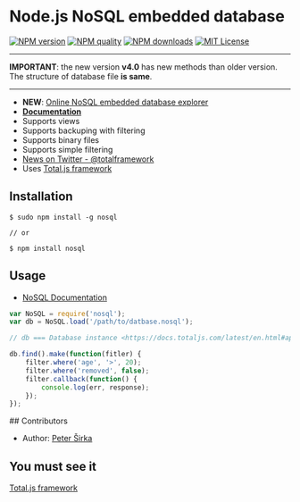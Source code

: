 Node.js NoSQL embedded database
===============================

[![NPM version][npm-version-image]][npm-url] [![NPM quality][npm-quality]](http://packagequality.com/#?package=nosql) [![NPM downloads][npm-downloads-image]][npm-url] [![MIT License][license-image]][license-url]

---

__IMPORTANT__: the new version __v4.0__ has new methods than older version. The structure of database file __is same__.

---

* __NEW__: [Online NoSQL embedded database explorer](https://nosql.totaljs.com)
* [__Documentation__](https://docs.totaljs.com/latest/en.html#api~Database)
* Supports views
* Supports backuping with filtering
* Supports binary files
* Supports simple filtering
* [News on Twitter - @totalframework](https://twitter.com/totalframework)
* Uses [Total.js framework](http://www.totaljs.com)

## Installation

```
$ sudo npm install -g nosql

// or

$ npm install nosql
```

## Usage

- [NoSQL Documentation](https://docs.totaljs.com/latest/en.html#api~Database)

```javascript
var NoSQL = require('nosql');
var db = NoSQL.load('/path/to/datbase.nosql');

// db === Database instance <https://docs.totaljs.com/latest/en.html#api~Database>

db.find().make(function(fitler) {
	filter.where('age', '>', 20);
	filter.where('removed', false);
	filter.callback(function() {
		console.log(err, response);
	});
});
```


## Contributors

- Author: [Peter Širka](https://github.com/petersirka/)

## You must see it

[Total.js framework](https://github.com/totaljs/framework)

[license-image]: https://img.shields.io/badge/license-MIT-blue.svg?style=flat
[license-url]: license.txt

[npm-url]: https://npmjs.org/package/nosql
[npm-version-image]: https://img.shields.io/npm/v/nosql.svg?style=flat
[npm-downloads-image]: https://img.shields.io/npm/dm/nosql.svg?style=flat
[npm-quality]: http://npm.packagequality.com/shield/nosql.svg
